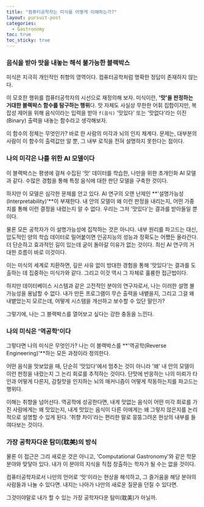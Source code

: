 ```yaml
---
title: "컴퓨터공학자는 미식을 어떻게 이해하는가?"
layout: pursuit-post
categories:
  - Gastronomy
toc: true
toc_sticky: true
---
```


### 음식을 받아 맛을 내놓는 해석 불가능한 블랙박스

미식은 지극히 개인적인 취향의 영역이다. 컴퓨터공학처럼 명확한 정답이 존재하지 않는다.

이 모호한 행위를 컴퓨터공학자의 시선으로 재정의해 보자. 미식이란, **'맛'을 판정하는 거대한 블랙박스 함수를 탐구하는 행위**다. 맛 자체도 사실상 무한한 어휘 집합이지만, 복잡성 제어을 위해 음식이라는 입력을 받아 `f(음식)` '맛있다' 또는 '맛없다'라는 이진(Binary) 출력을 내놓는 함수라고 생각해보자.

이 함수의 정체는 무엇인가? 바로 한 사람의 미각과 뇌의 인지 체계다. 문제는, 대부분의 사람이 이 함수의 출력값만 알 뿐, 그 내부 로직을 전혀 설명하지 못한다는 점이다.

### 나의 미각은 나를 위한 AI 모델이다

이 블랙박스는 평생에 걸쳐 수집된 '맛' 데이터를 학습한, 나만을 위한 초개인화 AI 모델과 같다. 수많은 경험을 통해 특정 음식에 대한 판단 모델을 구축한 것이다.

하지만 이 모델은 심각한 문제를 안고 있다. AI 연구의 오랜 난제인 **'설명가능성(Interpretability)'**이 부재한다. 내 안의 모델이 왜 이런 판정을 내리는지, 어떤 가중치를 통해 이런 결정을 내렸는지 알 수 없다. 우리는 그저 '맛있다'는 결과를 받아들일 뿐이다.

물론 모든 공학자가 이 설명가능성에 집착하는 것은 아니다. 내부 원리를 파고드는 대신, 압도적인 양의 학습 데이터로 밀어붙이면 인공지능의 성능과 정확도는 어쨌든 올라간다. 더 단순하고 효과적인 길이 있는데 굳이 돌아갈 이유가 없는 것이다. 최신 AI 연구의 거대한 흐름이 바로 이것이다.

이는 미식의 세계로 치환하면, 깊은 사유 없이 방대한 경험을 통해 '맛있다'는 결과를 도출하는 데 집중하는 미식가와 같다. 그리고 이것 역시 그 자체로 훌륭한 접근법이다.

하지만 데이터베이스 시스템과 같은 고전적인 분야의 연구자로서, 나는 이러한 설명 불가능성을 용납할 수 없다. 내가 만든 프로그램이 무슨 출력을 내뱉을지, 그리고 그걸 왜 내뱉었는지 모르는데, 어떻게 시스템을 개선하고 보수할 수 있단 말인가? 

그렇기에, 나는 그 블랙박스를 열어보고 싶다는 강한 충동을 느낀다.

### 나의 미식은 '역공학'이다

그렇다면 나의 미식은 무엇인가? 나는 이 블랙박스를 **'역공학(Reverse Engineering)'**하는 모든 과정이라 정의한다.

어떤 음식을 맛보았을 때, 단순히 '맛있다'에서 멈추는 것이 아니라 '왜' 내 안의 모델이 이런 판정을 내렸는지 그 논리 회로를 추적하는 것이다. 단맛에 반응하는 나의 미뢰가 타인과 어떻게 다른지, 감칠맛을 인지하는 뇌의 매커니즘이 어떻게 작동하는지를 파고드는 행위다.

이해는 취향을 넘어선다. 역공학에 성공한다면, 내게 맛없는 음식이 어떤 미각 회로를 가진 사람에게는 왜 맛있는지, 내게 맛있는 음식이 다른 이에게는 왜 그렇지 않은지를 논리적으로 설명할 수 있게 된다. '취향 차이'라는 편리한 말로 뭉뚱그려온 현상의 내부를 들여다보는 것이다.

### 가장 공학자다운 탐미(耽美)의 방식

물론 이 접근은 그리 새로운 것은 아니고, 'Computational Gastronomy'와 같은 학문 분야와 맞닿아 있다. 내가 이 분야의 지식을 직접 창출하는 학자가 될 수는 없을 것이다.

컴퓨터공학자로서 나만의 언어로 '맛'이라는 현상을 해석하고, 그 즐거움을 해당 분야의 사람들과 나눌 수 있다면. 내지는 나아가 나만의 새로운 질문을 던질 수 있다면.

그것이야말로 내가 할 수 있는 가장 공학자다운 탐미(耽美)가 아닐까.